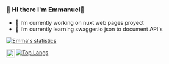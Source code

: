 ### :space_invader: Hi there I'm Emmanuel👋
- 🔭 I’m currently working on nuxt web pages proyect
- 🌱 I’m currently learning swagger.io json to document API's

[![Emma's statistics](https://github-readme-stats.vercel.app/api?username=EmmanuelLV)](https://github.com/anuraghazra/github-readme-stats)

[![Top Langs](https://github-readme-stats.vercel.app/api/top-langs/?username=EmmanuelLV&layout=compact)](https://github.com/anuraghazra/github-readme-stats)
[<img align="left" alt="nodejs" width="22px" src="https://simpleicons.org/icons/node-dot-js.svg">][c]


[c]: https://github.com/EmmanuelLV

<!--
**EmmanuelLV/EmmanuelLV** is a ✨ _special_ ✨ repository because its `README.md` (this file) appears on your GitHub profile.

Here are some ideas to get you started:

- 🔭 I’m currently working on ...
- 🌱 I’m currently learning ...
- 👯 I’m looking to collaborate on ...
- 🤔 I’m looking for help with ...
- 💬 Ask me about ...
- 📫 How to reach me: ...
- 😄 Pronouns: ...
- ⚡ Fun fact: ...
-->
